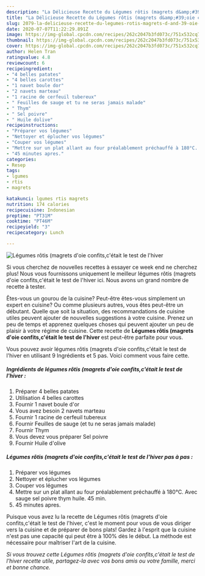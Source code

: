 ```yaml
---
description: "La Délicieuse Recette du Légumes rôtis (magrets d&amp;#39;oie confits,c&amp;#39;était le test de l&amp;#39;hiver"
title: "La Délicieuse Recette du Légumes rôtis (magrets d&amp;#39;oie confits,c&amp;#39;était le test de l&amp;#39;hiver"
slug: 2079-la-delicieuse-recette-du-legumes-rotis-magrets-d-and-39-oie-confits-c-and-39-etait-le-test-de-l-and-39-hiver
date: 2020-07-07T11:22:29.891Z
image: https://img-global.cpcdn.com/recipes/262c2047b3fd073c/751x532cq70/legumes-rotis-magrets-doie-confitscetait-le-test-de-lhiver-photo-principale-de-la-recette.jpg
thumbnail: https://img-global.cpcdn.com/recipes/262c2047b3fd073c/751x532cq70/legumes-rotis-magrets-doie-confitscetait-le-test-de-lhiver-photo-principale-de-la-recette.jpg
cover: https://img-global.cpcdn.com/recipes/262c2047b3fd073c/751x532cq70/legumes-rotis-magrets-doie-confitscetait-le-test-de-lhiver-photo-principale-de-la-recette.jpg
author: Helen Tran
ratingvalue: 4.8
reviewcount: 6
recipeingredient:
- "4 belles patates"
- "4 belles carottes"
- "1 navet boule dor"
- "2 navets marteau"
- "1 racine de cerfeuil tubereux"
- " Feuilles de sauge et tu ne seras jamais malade"
- " Thym"
- " Sel poivre"
- " Huile dolive"
recipeinstructions:
- "Préparer vos légumes"
- "Nettoyer et éplucher vos légumes"
- "Couper vos légumes"
- "Mettre sur un plat allant au four préalablement préchauffé à 180°C. Avec sauge sel poivre thym huile. 45 min."
- "45 minutes apres."
categories:
- Resep
tags:
- lgumes
- rtis
- magrets

katakunci: lgumes rtis magrets 
nutrition: 174 calories
recipecuisine: Indonesian
preptime: "PT31M"
cooktime: "PT46M"
recipeyield: "3"
recipecategory: Lunch

---
```



![Légumes rôtis (magrets d&#39;oie confits,c&#39;était le test de l&#39;hiver](https://img-global.cpcdn.com/recipes/262c2047b3fd073c/751x532cq70/legumes-rotis-magrets-doie-confitscetait-le-test-de-lhiver-photo-principale-de-la-recette.jpg)

Si vous cherchez de nouvelles recettes à essayer ce week end ne cherchez plus! Nous vous fournissons uniquement le meilleur légumes rôtis (magrets d&#39;oie confits,c&#39;était le test de l&#39;hiver ici. Nous avons un grand nombre de recette à tester.

Êtes-vous un gourou de la cuisine? Peut-être êtes-vous simplement un expert en cuisine? Ou comme plusieurs autres, vous êtes peut-être un débutant. Quelle que soit la situation, des recommandations de cuisine utiles peuvent ajouter de nouvelles suggestions à votre cuisine. Prenez un peu de temps et apprenez quelques choses qui peuvent ajouter un peu de plaisir à votre régime de cuisine. Cette recette de <strong> Légumes rôtis (magrets d&#39;oie confits,c&#39;était le test de l&#39;hiver </strong> est peut-être parfaite pour vous.

<!--inarticleads1-->

Vous pouvez avoir légumes rôtis (magrets d&#39;oie confits,c&#39;était le test de l&#39;hiver en utilisant 9 Ingrédients et 5 pas. Voici comment vous faire cette.

##### Ingrédients de légumes rôtis (magrets d&#39;oie confits,c&#39;était le test de l&#39;hiver :

1. Préparer 4 belles patates
1. Utilisation 4 belles carottes
1. Fournir 1 navet boule d&#39;or
1. Vous avez besoin 2 navets marteau
1. Fournir 1 racine de cerfeuil tubereux
1. Fournir  Feuilles de sauge (et tu ne seras jamais malade)
1. Fournir  Thym
1. Vous devez vous préparer  Sel poivre
1. Fournir  Huile d&#39;olive




<!--inarticleads2-->

##### Légumes rôtis (magrets d&#39;oie confits,c&#39;était le test de l&#39;hiver pas à pas :

1. Préparer vos légumes
1. Nettoyer et éplucher vos légumes
1. Couper vos légumes
1. Mettre sur un plat allant au four préalablement préchauffé à 180°C. Avec sauge sel poivre thym huile. 45 min.
1. 45 minutes apres.




<!--inarticleads1-->

<p>
Puisque vous avez lu la recette de Légumes rôtis (magrets d&#39;oie confits,c&#39;était le test de l&#39;hiver, c'est le moment pour vous de vous diriger vers la cuisine et de préparer de bons plats! Gardez à l'esprit que la cuisine n'est pas une capacité qui peut être à 100% dès le début. La méthode est nécessaire pour maîtriser l'art de la cuisine.
</p>

<p>
<i>Si vous trouvez cette Légumes rôtis (magrets d&#39;oie confits,c&#39;était le test de l&#39;hiver recette utile, partagez-la avec vos bons amis ou votre famille, merci et bonne chance.</i>
</p>
